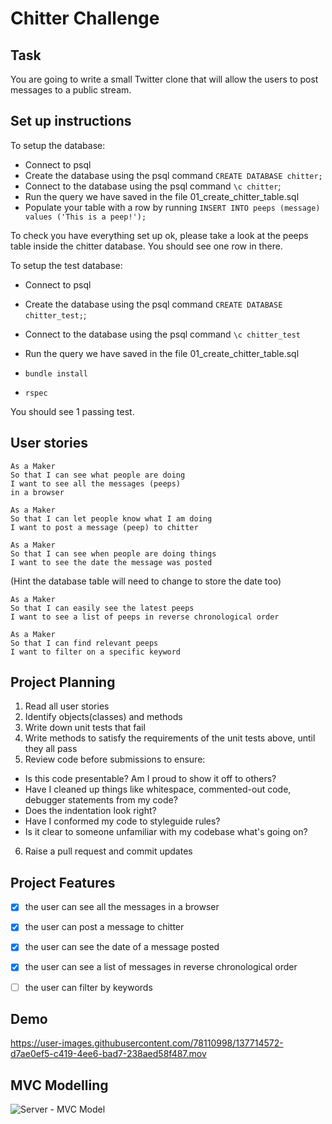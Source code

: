# Chitter Challenge

## Task

You are going to write a small Twitter clone that will allow the users to post messages to a public stream.

## Set up instructions

To setup the database:

- Connect to psql
- Create the database using the psql command `CREATE DATABASE chitter;`
- Connect to the database using the psql command `\c chitter`;
- Run the query we have saved in the file 01_create_chitter_table.sql
- Populate your table with a row by running `INSERT INTO peeps (message) values ('This is a peep!');`

To check you have everything set up ok, please take a look at the peeps table inside the chitter database. You should see one row in there.

To setup the test database:

- Connect to psql
- Create the database using the psql
  command `CREATE DATABASE chitter_test;`;
- Connect to the database using the psql command `\c chitter_test`
- Run the query we have saved in the file 01_create_chitter_table.sql

- `bundle install`
- `rspec`

You should see 1 passing test.

## User stories

```
As a Maker
So that I can see what people are doing
I want to see all the messages (peeps)
in a browser
```

```
As a Maker
So that I can let people know what I am doing
I want to post a message (peep) to chitter
```

```
As a Maker
So that I can see when people are doing things
I want to see the date the message was posted
```

(Hint the database table will need to change to store the date too)

```
As a Maker
So that I can easily see the latest peeps
I want to see a list of peeps in reverse chronological order
```

```
As a Maker
So that I can find relevant peeps
I want to filter on a specific keyword
```

## Project Planning

1. Read all user stories
2. Identify objects(classes) and methods
3. Write down unit tests that fail
4. Write methods to satisfy the requirements of the unit tests above, until they all pass
5. Review code before submissions to ensure:

- Is this code presentable? Am I proud to show it off to others?
- Have I cleaned up things like whitespace, commented-out code, debugger statements from my code?
- Does the indentation look right?
- Have I conformed my code to styleguide rules?
- Is it clear to someone unfamiliar with my codebase what's going on?

6. Raise a pull request and commit updates

## Project Features

- [x] the user can see all the messages in a browser
- [x] the user can post a message to chitter
- [x] the user can see the date of a message posted
- [x] the user can see a list of messages in reverse chronological order
- [ ] the user can filter by keywords


## Demo

https://user-images.githubusercontent.com/78110998/137714572-d7ae0ef5-c419-4ee6-bad7-238aed58f487.mov

## MVC Modelling

![Server - MVC Model](https://s3.us-west-2.amazonaws.com/secure.notion-static.com/3289ba85-ac74-433d-9635-bb89ab2ee551/Screenshot_2021-10-15_at_14.46.04.png?X-Amz-Algorithm=AWS4-HMAC-SHA256&X-Amz-Credential=AKIAT73L2G45O3KS52Y5%2F20211018%2Fus-west-2%2Fs3%2Faws4_request&X-Amz-Date=20211018T103115Z&X-Amz-Expires=86400&X-Amz-Signature=6cab77d713cc7e79dc4a5d7372722cfcc4069c3988563974ef7f60bfe5287377&X-Amz-SignedHeaders=host&response-content-disposition=filename%20%3D%22Screenshot%25202021-10-15%2520at%252014.46.04.png%22)

